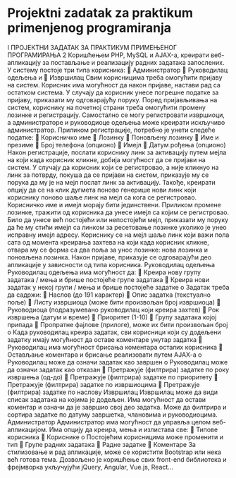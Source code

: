 # Projektni zadatak za praktikum primenjenog programiranja
 
I ПРОЈЕКТНИ ЗАДАТАК ЗА ПРАКТИКУМ
ПРИМЕЊЕНОГ ПРОГРАМИРАЊА 2
Коришћењем PHP, MySQL и AJAX-а, креирати веб-апликацију за постављање и
реализацију радних задатака запослених.
У систему постоје три типа корисника:
 Администратор
 Руководилац одељења и
 Извршилац
Свим корисницима треба омогућити пријаву на систем. Корисник има могућност да
након пријаве, настави рад са остатком система.
У случају да корисник унесе погрешне податке за пријаву, приказати му
одговарајућу поруку. Поред пријављивања на систем, кориснику на почетној страни
треба омогућити промену лозинке и регистрацију. Самостално се могу
регистровати извршиоци, а администраторе и руководиоце одељења може
креирати искључиво администратор.
Приликом регистрације, потребно је унети следеће податке:
 Корисничко име
 Лозинку
 Поновљену лозинку
 Име и презиме
 Број телефона (опционо)  Имејл
 Датум рођења (опционо)
Након регистрације, послати кориснику линк за активацију путем мејла на који када
корисник кликне, добија могућност да се пријави на систем. У случају да корисник
који се регистровао, а није кликнуо на линк за потврду, покуша да се пријави на
систем, приказује му се порука да му је на мејл послат линк за активацију. Такође,
креирати опцију да се на клик дугмета поново генерише нови линк који кориснику
поново шаље линк на мејл са кога се регистровао.
Корисничко име и имејл морају бити јединствени.
Приликом промене лозинке, тражити од корисника да унесе имејл са којим се
регистровао. Било да унесе већ постојећи или непостојећи мејл, приказати му
поруку да ће му стићи имејл са линком за ресетовање лозинке уколико је унео
исправну имејл адресу. Кориснику се на мејл шаље линк који важи пола сата од
момента креирања захтева на који када корисник кликне, отвара му се форма са два
поља за унос лозинке: нова лозинка и поновљена лозинка.
Након пријаве, приказује се одговарајући део апликације у зависности од типа
корисника.
Руководилац одељења
Руководилац одељења има могућност да:
 Креира нову групу задатака / мења и брише постојеће групе задатака
 Креира нови задатак у некој групи / мења и брише постојеће задатке
o Задатак треба да садржи:
 Наслов (до 191 карактер)
 Опис задатка (текстуално поље)
 Листу извршиоца (може бити произвољан број извршиоца)
 Руководиоца (подразумевано руководилац који креира захтев)
 Рок извршења (датум и време)
 Приоритет (1-10)
 Групу задатака којој припада
 Пропратне фајлове (прилоге), може их бити произвољан број
o Када руководилац креира задатак, сви корисници који су додељени
задатку имају могућност да оставе коментаре унутар задатка
 Руководилац има могућност брисања коментара осталих
корисника
 Остављање коментара и брисање реализовати путем AJAX-a
o Руководилац може да означи задатак као завршен
o Руководилац може да означи задатак као отказан
 Претражује (филтрира) задатке по року извршења (од-до)
 Претражује (филтрира) задатке по приоритету
 Претражује (филтрира) задатке по извршиоцима
 Претражује (филтрира) задатке по наслову
Извршилац
Извршилац може да види списак задатака на којима је додељен. Има могућност да
остави коментар и означи да је завршио свој део задатка.
Може да филтрира и сортира задатке по датуму завршетка, члановима и
руководиоцима.
Администратор
Администратор има могућност да управља целом веб-апликацијом. Има опцију да
креира, мења и излистава све:
 Типове корисника
 Кориснике
o Постојећим корисницима може променити и тип
 Групе радних задатака
 Радне задатке
 Коментаре
За стилизовање и рад апликације, може се користити Bootstrap или нека већ готова
тема.
Дозвољено је коришћење свих front-end библиотека и фрејмворка укључујући jQuery,
Angular, Vue.js, React… 
